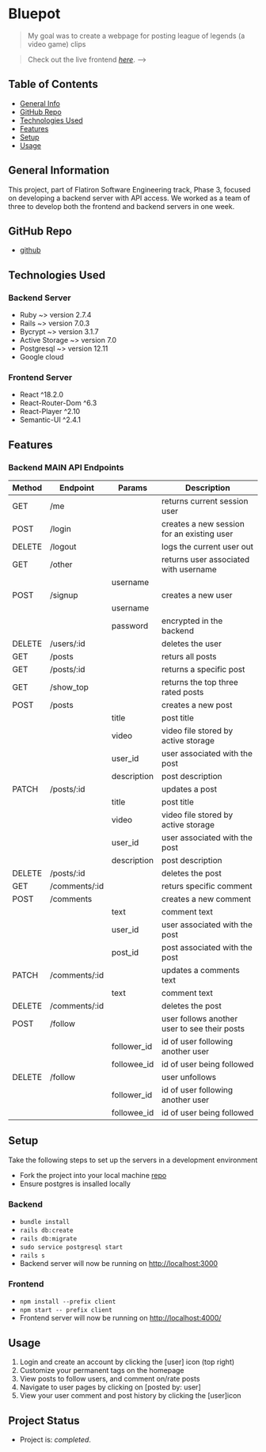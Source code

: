 # Bluepot
> My goal was to create a webpage for posting league of legends (a video game) clips

> Check out the live frontend [_here_](https://blue-pot.herokuapp.com/). -->

## Table of Contents
* [General Info](#general-information)
* [GitHub Repo](#github-repos)
* [Technologies Used](#technologies-used)
* [Features](#features)
* [Setup](#setup)
* [Usage](#usage)

## General Information
This project, part of Flatiron Software Engineering track, Phase 3, focused on developing a backend server with API access.  We worked as a team of three to develop both the frontend and backend servers in one week.

## GitHub Repo
- [github](https://github.com/hkassow/bluepot)


## Technologies Used
### Backend Server
- Ruby ~> version 2.7.4
- Rails ~> version 7.0.3
- Bycrypt ~> version 3.1.7
- Active Storage ~> version 7.0
- Postgresql ~> version 12.11
- Google cloud

### Frontend Server
- React ^18.2.0
- React-Router-Dom ^6.3
- React-Player ^2.10
- Semantic-UI ^2.4.1

## Features
### Backend MAIN API Endpoints
| Method | Endpoint | Params | Description |
| --- |----- | ------ | ------|
| GET | /me |  | returns current session user 
| POST | /login |  | creates a new session for an existing user
| DELETE | /logout|  | logs the current user out
| GET | /other |  | returns user associated with username
|  | | username | 
| POST | /signup |  | creates a new user
|  | |username | 
|  | |password | encrypted in the backend
| DELETE | /users/:id |  | deletes the user
| GET | /posts |  | returs all posts
| GET | /posts/:id |  | returns a specific post
| GET | /show_top |  | returns the top three rated posts
| POST |  /posts |  | creates a new post
|  | |title | post title
|  | |video | video file stored by active storage
|  | |user_id | user associated with the post
|  | |description | post description
| PATCH | /posts/:id |  | updates a post
|  | |title | post title
|  | |video | video file stored by active storage
|  | |user_id | user associated with the post
|  | |description | post description
| DELETE | /posts/:id |  | deletes the post
| GET | /comments/:id |  | returs specific comment
| POST |  /comments |  | creates a new comment
|  | |text | comment text
|  | |user_id | user associated with the post
|  | |post_id | post associated with the post
| PATCH | /comments/:id |  | updates a comments text
|  | |text | comment text
| DELETE | /comments/:id |  | deletes the post
| POST | /follow |  | user follows another user to see their posts
|  | |follower_id | id of user following another user
|  | |followee_id | id of user being followed
| DELETE | /follow |  | user unfollows
|  | |follower_id | id of user following another user
|  | |followee_id | id of user being followed

## Setup
Take the following steps to set up the servers in a development environment
- Fork the project into your local machine [repo](https://github.com/hkassow/bluepot)
- Ensure postgres is insalled locally 
### Backend
- `bundle install`
- `rails db:create`
- `rails db:migrate`
- `sudo service postgresql start`
- `rails s`
- Backend server will now be running on [http://localhost:3000](http://localhost:3000)

### Frontend
- `npm install --prefix client`
- `npm start -- prefix client`
- Frontend server will now be running on [http://localhost:4000/](http://localhost:4000/)


## Usage

1. Login and create an account by clicking the [user] icon (top right)
2. Customize your permanent tags on the homepage
3. View posts to follow users, and comment on/rate posts
4. Navigate to user pages by clicking on [posted by: user]  
5. View your user comment and post history by clicking the [user]icon


## Project Status
- Project is: _completed_.

